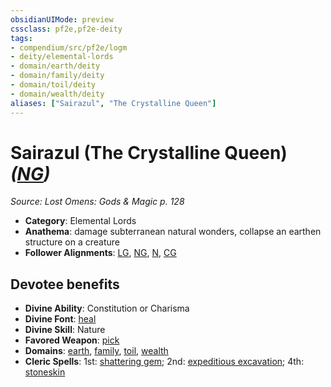 ```yaml
---
obsidianUIMode: preview
cssclass: pf2e,pf2e-deity
tags:
- compendium/src/pf2e/logm
- deity/elemental-lords
- domain/earth/deity
- domain/family/deity
- domain/toil/deity
- domain/wealth/deity
aliases: ["Sairazul", "The Crystalline Queen"]
---
```

# Sairazul (The Crystalline Queen) *([NG](../../../rules/traits/neutral-good-b1.md))*  
*Source: Lost Omens: Gods & Magic p. 128*  

- **Category**: Elemental Lords
- **Anathema**: damage subterranean natural wonders, collapse an earthen structure on a creature
- **Follower Alignments**: [LG](../../../rules/traits/lawful-goo-b1.md), [NG](../../../rules/traits/neutral-good-b1.md), [N](../../../rules/traits/neutral-b1.md), [CG](../../../rules/traits/chaotic-good-b1.md)

## Devotee benefits

- **Divine Ability**: Constitution or Charisma
- **Divine Font**: [heal](../../spells/heal.md)
- **Divine Skill**: Nature
- **Favored Weapon**: [pick](../../equipment/items/pick.md)
- **Domains**: [earth](../domains.md#Earth), [family](../domains.md#Family), [toil](../domains.md#Toil), [wealth](../domains.md#Wealth)
- **Cleric Spells**: 1st: [shattering gem](../../spells/shattering-gem-logm.md); 2nd: [expeditious excavation](../../spells/expeditious-excavation-logm.md); 4th: [stoneskin](../../spells/stoneskin.md)